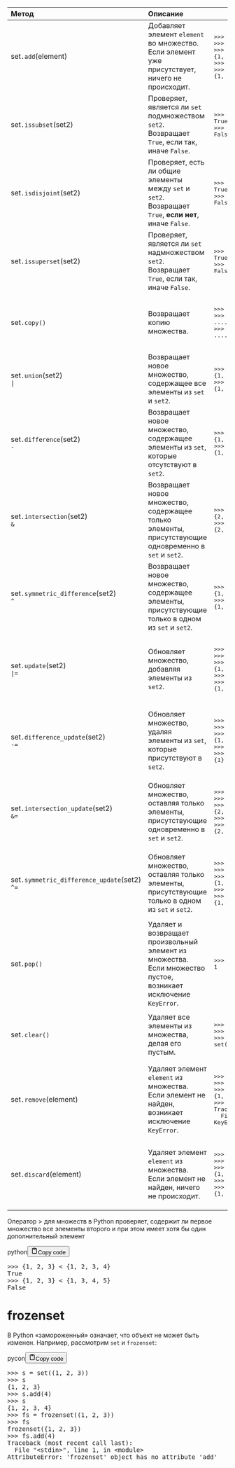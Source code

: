 <table>
<thead>
<tr>
<th style="text-align: left;">Метод</th>
<th style="text-align: left;">Описание</th>
<th></th>
</tr>
</thead>
<tbody>
<tr>
<td style="text-align: left;">set<code>.add</code>(element)</td>
<td style="text-align: left;">Добавляет элемент <code>element</code> во множество.<br>Если элемент уже присутствует, ничего не происходит.</td>
<td><div class="code" style="border-radius:.375rem .375rem;"><div class="highlight"><pre><div class="highlight"><pre><span></span><span class="unselectable"><span class="o">&gt;&gt;&gt;</span> </span><span class="n">s</span> <span class="o">=</span> <span class="p">{</span><span class="mi">1</span><span class="p">,</span> <span class="mi">2</span><span class="p">,</span> <span class="mi">3</span><span class="p">}</span><br><span class="unselectable"><span class="o">&gt;&gt;&gt;</span> </span><span class="n">s</span><span class="o">.</span><span class="n">add</span><span class="p">(</span><span class="mi">4</span><span class="p">)</span><br><span class="unselectable"><span class="o">&gt;&gt;&gt;</span> </span><span class="n">s</span><br><span class="unselectable"><span class="p">{</span><span class="mi">1</span><span class="p">,</span> <span class="mi">2</span><span class="p">,</span> <span class="mi">3</span><span class="p">,</span> <span class="mi">4</span><span class="p">}</span></span><br><span class="unselectable"><span class="o">&gt;&gt;&gt;</span> </span><span class="n">s</span><span class="o">.</span><span class="n">add</span><span class="p">(</span><span class="mi">3</span><span class="p">)</span><br><span class="unselectable"><span class="o">&gt;&gt;&gt;</span> </span><span class="n">s</span><br><span class="unselectable"><span class="p">{</span><span class="mi">1</span><span class="p">,</span> <span class="mi">2</span><span class="p">,</span> <span class="mi">3</span><span class="p">,</span> <span class="mi">4</span><span class="p">}</span></span><br></pre></div></pre></div></div></td>
</tr>
<tr>
<td style="text-align: left;">set<code>.issubset</code>(set2)</td>
<td style="text-align: left;">Проверяет, является ли <code>set</code> подмножеством <code>set2</code>.<br>Возвращает <code>True</code>, если так, иначе <code>False</code>.</td>
<td><div class="code" style="border-radius:.375rem .375rem;"><div class="highlight"><pre><div class="highlight"><pre><span></span><span class="unselectable"><span class="o">&gt;&gt;&gt;</span> </span><span class="p">{</span><span class="mi">1</span><span class="p">,</span> <span class="mi">2</span><span class="p">,</span> <span class="mi">3</span><span class="p">}</span><span class="o">.</span><span class="n">issubset</span><span class="p">({</span><span class="mi">0</span><span class="p">,</span> <span class="mi">1</span><span class="p">,</span> <span class="mi">2</span><span class="p">,</span> <span class="mi">3</span><span class="p">,</span> <span class="mi">4</span><span class="p">})</span><br><span class="unselectable"><span class="kc">True</span></span><br><span class="unselectable"><span class="o">&gt;&gt;&gt;</span> </span><span class="p">{</span><span class="mi">1</span><span class="p">,</span> <span class="mi">2</span><span class="p">,</span> <span class="mi">3</span><span class="p">}</span><span class="o">.</span><span class="n">issubset</span><span class="p">({</span><span class="mi">0</span><span class="p">,</span> <span class="mi">1</span><span class="p">,</span> <span class="mi">3</span><span class="p">,</span> <span class="mi">4</span><span class="p">})</span><br><span class="unselectable"><span class="kc">False</span></span><br></pre></div></pre></div></div></td>
</tr>
<tr>
<td style="text-align: left;">set<code>.isdisjoint</code>(set2)</td>
<td style="text-align: left;">Проверяет, есть ли общие элементы между <code>set</code> и <code>set2</code>.<br>Возвращает <code>True</code>, <strong>если нет</strong>, иначе <code>False</code>.</td>
<td><div class="code" style="border-radius:.375rem .375rem;"><div class="highlight"><pre><div class="highlight"><pre><span></span><span class="unselectable"><span class="o">&gt;&gt;&gt;</span> </span><span class="p">{</span><span class="mi">1</span><span class="p">,</span> <span class="mi">2</span><span class="p">,</span> <span class="mi">3</span><span class="p">}</span><span class="o">.</span><span class="n">isdisjoint</span><span class="p">({</span><span class="mi">4</span><span class="p">,</span> <span class="mi">5</span><span class="p">,</span> <span class="mi">6</span><span class="p">})</span><br><span class="unselectable"><span class="kc">True</span></span><br><span class="unselectable"><span class="o">&gt;&gt;&gt;</span> </span><span class="p">{</span><span class="mi">1</span><span class="p">,</span> <span class="mi">2</span><span class="p">,</span> <span class="mi">3</span><span class="p">}</span><span class="o">.</span><span class="n">isdisjoint</span><span class="p">({</span><span class="mi">3</span><span class="p">,</span> <span class="mi">4</span><span class="p">,</span> <span class="mi">5</span><span class="p">})</span><br><span class="unselectable"><span class="kc">False</span></span><br></pre></div></pre></div></div></td>
</tr>
<tr>
<td style="text-align: left;">set<code>.issuperset</code>(set2)</td>
<td style="text-align: left;">Проверяет, является ли <code>set</code> надмножеством <code>set2</code>.<br>Возвращает <code>True</code>, если так, иначе <code>False</code>.</td>
<td><div class="code" style="border-radius:.375rem .375rem;"><div class="highlight"><pre><div class="highlight"><pre><span></span><span class="unselectable"><span class="o">&gt;&gt;&gt;</span> </span><span class="p">{</span><span class="mi">0</span><span class="p">,</span> <span class="mi">1</span><span class="p">,</span> <span class="mi">2</span><span class="p">,</span> <span class="mi">3</span><span class="p">,</span> <span class="mi">4</span><span class="p">}</span><span class="o">.</span><span class="n">issuperset</span><span class="p">({</span><span class="mi">1</span><span class="p">,</span> <span class="mi">2</span><span class="p">,</span> <span class="mi">3</span><span class="p">})</span><br><span class="unselectable"><span class="kc">True</span></span><br><span class="unselectable"><span class="o">&gt;&gt;&gt;</span> </span><span class="p">{</span><span class="mi">0</span><span class="p">,</span> <span class="mi">1</span><span class="p">,</span> <span class="mi">3</span><span class="p">,</span> <span class="mi">4</span><span class="p">}</span><span class="o">.</span><span class="n">issuperset</span><span class="p">({</span><span class="mi">1</span><span class="p">,</span> <span class="mi">2</span><span class="p">,</span> <span class="mi">3</span><span class="p">})</span><br><span class="unselectable"><span class="kc">False</span></span><br></pre></div></pre></div></div></td>
</tr>
<tr>
<td style="text-align: left;">set<code>.copy()</code></td>
<td style="text-align: left;">Возвращает копию множества.</td>
<td><div class="code" style="border-radius:.375rem .375rem;"><div class="highlight"><pre><div class="highlight"><pre><span></span><span class="unselectable"><span class="o">&gt;&gt;&gt;</span> </span><span class="n">first_set</span> <span class="o">=</span> <span class="p">{</span><span class="mi">1</span><span class="p">,</span> <span class="mi">2</span><span class="p">,</span> <span class="mi">3</span><span class="p">}</span><br><span class="unselectable"><span class="o">&gt;&gt;&gt;</span> </span><span class="nb">id</span><span class="p">(</span><span class="n">first_set</span><span class="p">)</span><br><span class="unselectable"><span class="o">..........</span><span class="mf">.64</span></span><br><span class="unselectable"><span class="o">&gt;&gt;&gt;</span> </span><span class="nb">id</span><span class="p">(</span><span class="n">first_set</span><span class="o">.</span><span class="n">copy</span><span class="p">())</span><br><span class="unselectable"><span class="o">..........</span><span class="mf">.88</span></span><br></pre></div></pre></div></div></td>
</tr>
<tr>
<td style="text-align: left;">set<code>.union</code>(set2)<br><code>|</code></td>
<td style="text-align: left;">Возвращает новое множество,<br>содержащее все элементы из <code>set</code> и <code>set2</code>.</td>
<td><div class="code" style="border-radius:.375rem .375rem;"><div class="highlight"><pre><div class="highlight"><pre><span></span><span class="unselectable"><span class="o">&gt;&gt;&gt;</span> </span><span class="p">{</span><span class="mi">1</span><span class="p">,</span> <span class="mi">2</span><span class="p">}</span> <span class="o">&#x7c;</span> <span class="p">{</span><span class="mi">1</span><span class="p">,</span> <span class="mi">2</span><span class="p">,</span> <span class="mi">3</span><span class="p">,</span> <span class="mi">4</span><span class="p">}</span><br><span class="unselectable"><span class="p">{</span><span class="mi">1</span><span class="p">,</span> <span class="mi">2</span><span class="p">,</span> <span class="mi">3</span><span class="p">,</span> <span class="mi">4</span><span class="p">}</span></span><br><span class="unselectable"><span class="o">&gt;&gt;&gt;</span> </span><span class="p">{</span><span class="mi">1</span><span class="p">,</span> <span class="mi">2</span><span class="p">}</span><span class="o">.</span><span class="n">union</span><span class="p">({</span><span class="mi">1</span><span class="p">,</span> <span class="mi">2</span><span class="p">,</span> <span class="mi">3</span><span class="p">,</span> <span class="mi">4</span><span class="p">})</span><br><span class="unselectable"><span class="p">{</span><span class="mi">1</span><span class="p">,</span> <span class="mi">2</span><span class="p">,</span> <span class="mi">3</span><span class="p">,</span> <span class="mi">4</span><span class="p">}</span></span><br></pre></div></pre></div></div></td>
</tr>
<tr>
<td style="text-align: left;">set<code>.difference</code>(set2)<br><code>-</code></td>
<td style="text-align: left;">Возвращает новое множество,<br>содержащее элементы из <code>set</code>, которые отсутствуют в <code>set2</code>.</td>
<td><div class="code" style="border-radius:.375rem .375rem;"><div class="highlight"><pre><div class="highlight"><pre><span></span><span class="unselectable"><span class="o">&gt;&gt;&gt;</span> </span><span class="p">{</span><span class="mi">1</span><span class="p">,</span> <span class="mi">2</span><span class="p">,</span> <span class="mi">3</span><span class="p">,</span> <span class="mi">4</span><span class="p">}</span> <span class="o">-</span> <span class="p">{</span><span class="mi">2</span><span class="p">,</span> <span class="mi">3</span><span class="p">}</span><br><span class="unselectable"><span class="p">{</span><span class="mi">1</span><span class="p">,</span> <span class="mi">4</span><span class="p">}</span></span><br><span class="unselectable"><span class="o">&gt;&gt;&gt;</span> </span><span class="p">{</span><span class="mi">1</span><span class="p">,</span> <span class="mi">2</span><span class="p">,</span> <span class="mi">3</span><span class="p">,</span> <span class="mi">4</span><span class="p">}</span><span class="o">.</span><span class="n">difference</span><span class="p">({</span><span class="mi">2</span><span class="p">,</span> <span class="mi">3</span><span class="p">})</span><br><span class="unselectable"><span class="p">{</span><span class="mi">1</span><span class="p">,</span> <span class="mi">4</span><span class="p">}</span></span><br></pre></div></pre></div></div></td>
</tr>
<tr>
<td style="text-align: left;">set<code>.intersection</code>(set2)<br><code>&amp;</code></td>
<td style="text-align: left;">Возвращает новое множество, содержащее только элементы,<br>присутствующие одновременно в <code>set</code> и <code>set2</code>.</td>
<td><div class="code" style="border-radius:.375rem .375rem;"><div class="highlight"><pre><div class="highlight"><pre><span></span><span class="unselectable"><span class="o">&gt;&gt;&gt;</span> </span><span class="p">{</span><span class="mi">1</span><span class="p">,</span> <span class="mi">2</span><span class="p">,</span> <span class="mi">3</span><span class="p">}</span> <span class="o">&amp;</span> <span class="p">{</span><span class="mi">2</span><span class="p">,</span> <span class="mi">3</span><span class="p">,</span> <span class="mi">4</span><span class="p">}</span><br><span class="unselectable"><span class="p">{</span><span class="mi">2</span><span class="p">,</span> <span class="mi">3</span><span class="p">}</span></span><br><span class="unselectable"><span class="o">&gt;&gt;&gt;</span> </span><span class="p">{</span><span class="mi">1</span><span class="p">,</span> <span class="mi">2</span><span class="p">,</span> <span class="mi">3</span><span class="p">}</span><span class="o">.</span><span class="n">intersection</span><span class="p">({</span><span class="mi">2</span><span class="p">,</span> <span class="mi">3</span><span class="p">,</span> <span class="mi">4</span><span class="p">})</span><br><span class="unselectable"><span class="p">{</span><span class="mi">2</span><span class="p">,</span> <span class="mi">3</span><span class="p">}</span></span><br></pre></div></pre></div></div></td>
</tr>
<tr>
<td style="text-align: left;">set<code>.symmetric_difference</code>(set2)<br><code>^</code></td>
<td style="text-align: left;">Возвращает новое множество, содержащее элементы,<br>присутствующие только в одном из <code>set</code> и <code>set2</code>.</td>
<td><div class="code" style="border-radius:.375rem .375rem;"><div class="highlight"><pre><div class="highlight"><pre><span></span><span class="unselectable"><span class="o">&gt;&gt;&gt;</span> </span><span class="p">{</span><span class="mi">1</span><span class="p">,</span> <span class="mi">2</span><span class="p">,</span> <span class="mi">3</span><span class="p">}</span> <span class="o">^</span> <span class="p">{</span><span class="mi">3</span><span class="p">,</span> <span class="mi">4</span><span class="p">,</span> <span class="mi">5</span><span class="p">}</span><br><span class="unselectable"><span class="p">{</span><span class="mi">1</span><span class="p">,</span> <span class="mi">2</span><span class="p">,</span> <span class="mi">4</span><span class="p">,</span> <span class="mi">5</span><span class="p">}</span></span><br><span class="unselectable"><span class="o">&gt;&gt;&gt;</span> </span><span class="p">{</span><span class="mi">1</span><span class="p">,</span> <span class="mi">2</span><span class="p">,</span> <span class="mi">3</span><span class="p">}</span><span class="o">.</span><span class="n">symmetric_difference</span><span class="p">({</span><span class="mi">3</span><span class="p">,</span> <span class="mi">4</span><span class="p">,</span> <span class="mi">5</span><span class="p">})</span><br><span class="unselectable"><span class="p">{</span><span class="mi">1</span><span class="p">,</span> <span class="mi">2</span><span class="p">,</span> <span class="mi">4</span><span class="p">,</span> <span class="mi">5</span><span class="p">}</span></span><br></pre></div></pre></div></div></td>
</tr>
<tr>
<td style="text-align: left;">set<code>.update</code>(set2)<br><code>|=</code></td>
<td style="text-align: left;">Обновляет множество, добавляя элементы из <code>set2</code>.</td>
<td><div class="code" style="border-radius:.375rem .375rem;"><div class="highlight"><pre><div class="highlight"><pre><span></span><span class="unselectable"><span class="o">&gt;&gt;&gt;</span> </span><span class="n">s1</span> <span class="o">=</span> <span class="p">{</span><span class="mi">1</span><span class="p">,</span> <span class="mi">2</span><span class="p">,</span> <span class="mi">3</span><span class="p">}</span><br><span class="unselectable"><span class="o">&gt;&gt;&gt;</span> </span><span class="n">s1</span> <span class="o">&#x7c;=</span> <span class="p">{</span><span class="mi">2</span><span class="p">,</span> <span class="mi">3</span><span class="p">,</span> <span class="mi">4</span><span class="p">,</span> <span class="mi">5</span><span class="p">}</span><br><span class="unselectable"><span class="o">&gt;&gt;&gt;</span> </span><span class="n">s1</span><br><span class="unselectable"><span class="p">{</span><span class="mi">1</span><span class="p">,</span> <span class="mi">2</span><span class="p">,</span> <span class="mi">3</span><span class="p">,</span> <span class="mi">4</span><span class="p">,</span> <span class="mi">5</span><span class="p">}</span></span><br><span class="unselectable"><span class="o">&gt;&gt;&gt;</span> </span><span class="n">s1</span><span class="o">.</span><span class="n">update</span><span class="p">({</span><span class="mi">4</span><span class="p">,</span> <span class="mi">5</span><span class="p">,</span> <span class="mi">6</span><span class="p">,</span> <span class="mi">7</span><span class="p">})</span><br><span class="unselectable"><span class="o">&gt;&gt;&gt;</span> </span><span class="n">s1</span><br><span class="unselectable"><span class="p">{</span><span class="mi">1</span><span class="p">,</span> <span class="mi">2</span><span class="p">,</span> <span class="mi">3</span><span class="p">,</span> <span class="mi">4</span><span class="p">,</span> <span class="mi">5</span><span class="p">,</span> <span class="mi">6</span><span class="p">,</span> <span class="mi">7</span><span class="p">}</span></span><br></pre></div></pre></div></div></td>
</tr>
<tr>
<td style="text-align: left;">set<code>.difference_update</code>(set2)<br><code>-=</code></td>
<td style="text-align: left;">Обновляет множество, удаляя элементы из <code>set</code>,<br>которые присутствуют в <code>set2</code>.</td>
<td><div class="code" style="border-radius:.375rem .375rem;"><div class="highlight"><pre><div class="highlight"><pre><span></span><span class="unselectable"><span class="o">&gt;&gt;&gt;</span> </span><span class="n">s1</span> <span class="o">=</span> <span class="p">{</span><span class="mi">1</span><span class="p">,</span> <span class="mi">2</span><span class="p">,</span> <span class="mi">3</span><span class="p">}</span><br><span class="unselectable"><span class="o">&gt;&gt;&gt;</span> </span><span class="n">s1</span> <span class="o">-=</span> <span class="p">{</span><span class="mi">3</span><span class="p">,</span> <span class="mi">4</span><span class="p">,</span> <span class="mi">5</span><span class="p">}</span><br><span class="unselectable"><span class="o">&gt;&gt;&gt;</span> </span><span class="n">s1</span><br><span class="unselectable"><span class="p">{</span><span class="mi">1</span><span class="p">,</span> <span class="mi">2</span><span class="p">}</span></span><br><span class="unselectable"><span class="o">&gt;&gt;&gt;</span> </span><span class="n">s1</span><span class="o">.</span><span class="n">difference_update</span><span class="p">({</span><span class="mi">2</span><span class="p">})</span><br><span class="unselectable"><span class="o">&gt;&gt;&gt;</span> </span><span class="n">s1</span><br><span class="unselectable"><span class="p">{</span><span class="mi">1</span><span class="p">}</span></span><br></pre></div></pre></div></div></td>
</tr>
<tr>
<td style="text-align: left;">set<code>.intersection_update</code>(set2)<br><code>&amp;=</code></td>
<td style="text-align: left;">Обновляет множество, оставляя только элементы,<br>присутствующие одновременно в <code>set</code> и <code>set2</code>.</td>
<td><div class="code" style="border-radius:.375rem .375rem;"><div class="highlight"><pre><div class="highlight"><pre><span></span><span class="unselectable"><span class="o">&gt;&gt;&gt;</span> </span><span class="n">s1</span> <span class="o">=</span> <span class="p">{</span><span class="mi">1</span><span class="p">,</span> <span class="mi">2</span><span class="p">,</span> <span class="mi">3</span><span class="p">}</span><br><span class="unselectable"><span class="o">&gt;&gt;&gt;</span> </span><span class="n">s1</span> <span class="o">&amp;=</span> <span class="p">{</span><span class="mi">2</span><span class="p">,</span> <span class="mi">3</span><span class="p">,</span> <span class="mi">4</span><span class="p">}</span><br><span class="unselectable"><span class="o">&gt;&gt;&gt;</span> </span><span class="n">s1</span><br><span class="unselectable"><span class="p">{</span><span class="mi">2</span><span class="p">,</span> <span class="mi">3</span><span class="p">}</span></span><br><span class="unselectable"><span class="o">&gt;&gt;&gt;</span> </span><span class="n">s1</span><span class="o">.</span><span class="n">intersection_update</span><span class="p">({</span><span class="mi">1</span><span class="p">,</span> <span class="mi">2</span><span class="p">,</span> <span class="mi">3</span><span class="p">,</span> <span class="mi">4</span><span class="p">})</span><br><span class="unselectable"><span class="o">&gt;&gt;&gt;</span> </span><span class="n">s1</span><br><span class="unselectable"><span class="p">{</span><span class="mi">2</span><span class="p">,</span> <span class="mi">3</span><span class="p">}</span></span><br></pre></div></pre></div></div></td>
</tr>
<tr>
<td style="text-align: left;">set<code>.symmetric_difference_update</code>(set2)<br><code>^=</code></td>
<td style="text-align: left;">Обновляет множество, оставляя только элементы,<br>присутствующие только в одном из <code>set</code> и <code>set2</code>.</td>
<td><div class="code" style="border-radius:.375rem .375rem;"><div class="highlight"><pre><div class="highlight"><pre><span></span><span class="unselectable"><span class="o">&gt;&gt;&gt;</span> </span><span class="n">s1</span> <span class="o">=</span> <span class="p">{</span><span class="mi">1</span><span class="p">,</span> <span class="mi">2</span><span class="p">,</span> <span class="mi">3</span><span class="p">}</span><br><span class="unselectable"><span class="o">&gt;&gt;&gt;</span> </span><span class="n">s1</span> <span class="o">^=</span> <span class="p">{</span><span class="mi">3</span><span class="p">,</span> <span class="mi">4</span><span class="p">,</span> <span class="mi">5</span><span class="p">}</span><br><span class="unselectable"><span class="o">&gt;&gt;&gt;</span> </span><span class="n">s1</span><br><span class="unselectable"><span class="p">{</span><span class="mi">1</span><span class="p">,</span> <span class="mi">2</span><span class="p">,</span> <span class="mi">4</span><span class="p">,</span> <span class="mi">5</span><span class="p">}</span></span><br><span class="unselectable"><span class="o">&gt;&gt;&gt;</span> </span><span class="n">s1</span><span class="o">.</span><span class="n">symmetric_difference_update</span><span class="p">({</span><span class="mi">4</span><span class="p">,</span> <span class="mi">5</span><span class="p">,</span> <span class="mi">6</span><span class="p">})</span><br><span class="unselectable"><span class="o">&gt;&gt;&gt;</span> </span><span class="n">s1</span><br><span class="unselectable"><span class="p">{</span><span class="mi">1</span><span class="p">,</span> <span class="mi">2</span><span class="p">,</span> <span class="mi">6</span><span class="p">}</span></span><br></pre></div></pre></div></div></td>
</tr>
<tr>
<td style="text-align: left;">set<code>.pop()</code></td>
<td style="text-align: left;">Удаляет и возвращает произвольный элемент из множества.<br>Если множество пустое, возникает исключение <code>KeyError</code>.</td>
<td><div class="code" style="border-radius:.375rem .375rem;"><div class="highlight"><pre><div class="highlight"><pre><span></span><span class="unselectable"><span class="o">&gt;&gt;&gt;</span> </span><span class="p">{</span><span class="mi">1</span><span class="p">,</span> <span class="mi">2</span><span class="p">,</span> <span class="mi">3</span><span class="p">}</span><span class="o">.</span><span class="n">pop</span><span class="p">()</span><br><span class="unselectable"><span class="mi">1</span></span><br></pre></div></pre></div></div></td>
</tr>
<tr>
<td style="text-align: left;">set<code>.clear()</code></td>
<td style="text-align: left;">Удаляет все элементы из множества, делая его пустым.</td>
<td><div class="code" style="border-radius:.375rem .375rem;"><div class="highlight"><pre><div class="highlight"><pre><span></span><span class="unselectable"><span class="o">&gt;&gt;&gt;</span> </span><span class="n">s</span> <span class="o">=</span> <span class="p">{</span><span class="mi">1</span><span class="p">,</span> <span class="mi">2</span><span class="p">,</span> <span class="mi">3</span><span class="p">}</span><br><span class="unselectable"><span class="o">&gt;&gt;&gt;</span> </span><span class="n">s</span><span class="o">.</span><span class="n">clear</span><span class="p">()</span><br><span class="unselectable"><span class="o">&gt;&gt;&gt;</span> </span><span class="n">s</span><br><span class="unselectable"><span class="nb">set</span><span class="p">()</span></span><br></pre></div></pre></div></div></td>
</tr>
<tr>
<td style="text-align: left;">set<code>.remove</code>(element)</td>
<td style="text-align: left;">Удаляет элемент <code>element</code> из множества.<br>Если элемент не найден, возникает исключение <code>KeyError</code>.</td>
<td><div class="code" style="border-radius:.375rem .375rem;"><div class="highlight"><pre><div class="highlight"><pre><span></span><span class="unselectable"><span class="o">&gt;&gt;&gt;</span> </span><span class="n">s</span> <span class="o">=</span> <span class="p">{</span><span class="mi">1</span><span class="p">,</span> <span class="mi">2</span><span class="p">,</span> <span class="mi">3</span><span class="p">}</span><br><span class="unselectable"><span class="o">&gt;&gt;&gt;</span> </span><span class="n">s</span><span class="o">.</span><span class="n">remove</span><span class="p">(</span><span class="mi">2</span><span class="p">)</span><br><span class="unselectable"><span class="o">&gt;&gt;&gt;</span> </span><span class="n">s</span><br><span class="unselectable"><span class="p">{</span><span class="mi">1</span><span class="p">,</span> <span class="mi">3</span><span class="p">}</span></span><br><span class="unselectable"><span class="o">&gt;&gt;&gt;</span> </span><span class="n">s</span><span class="o">.</span><span class="n">remove</span><span class="p">(</span><span class="mi">145</span><span class="p">)</span><br><span class="unselectable"><span class="n">Traceback</span> <span class="p">(</span><span class="n">most</span> <span class="n">recent</span> <span class="n">call</span> <span class="n">last</span><span class="p">):</span></span><br><span class="unselectable">  <span class="n">File</span> <span class="s2">&quot;&lt;stdin&gt;&quot;</span><span class="p">,</span> <span class="n">line</span> <span class="mi">1</span><span class="p">,</span> <span class="ow">in</span> <span class="o">&lt;</span><span class="n">module</span><span class="o">&gt;</span></span><br><span class="unselectable"><span class="ne">KeyError</span><span class="p">:</span> <span class="mi">145</span></span><br></pre></div></pre></div></div></td>
</tr>
<tr>
<td style="text-align: left;">set<code>.discard</code>(element)</td>
<td style="text-align: left;">Удаляет элемент <code>element</code> из множества.<br>Если элемент не найден, ничего не происходит.</td>
<td><div class="code" style="border-radius:.375rem .375rem;"><div class="highlight"><pre><div class="highlight"><pre><span></span><span class="unselectable"><span class="o">&gt;&gt;&gt;</span> </span><span class="n">s</span> <span class="o">=</span> <span class="p">{</span><span class="mi">1</span><span class="p">,</span> <span class="mi">2</span><span class="p">,</span> <span class="mi">3</span><span class="p">}</span><br><span class="unselectable"><span class="o">&gt;&gt;&gt;</span> </span><span class="n">s</span><span class="o">.</span><span class="n">discard</span><span class="p">(</span><span class="mi">2</span><span class="p">)</span><br><span class="unselectable"><span class="o">&gt;&gt;&gt;</span> </span><span class="n">s</span><br><span class="unselectable"><span class="p">{</span><span class="mi">1</span><span class="p">,</span> <span class="mi">3</span><span class="p">}</span></span><br><span class="unselectable"><span class="o">&gt;&gt;&gt;</span> </span><span class="n">s</span><span class="o">.</span><span class="n">discard</span><span class="p">(</span><span class="mi">145</span><span class="p">)</span><br><span class="unselectable"><span class="o">&gt;&gt;&gt;</span> </span><span class="n">s</span><br><span class="unselectable"><span class="p">{</span><span class="mi">1</span><span class="p">,</span> <span class="mi">3</span><span class="p">}</span></span><br></pre></div></pre></div></div></td>
</tr>
</tbody>
</table>
<p>Оператор &gt; для множеств в Python проверяет, содержит ли первое множество
все элементы второго и при этом имеет хотя бы один дополнительный элемент</p>
<div class="code_element"><div class="lang_line"><text>python</text><button class="copy_code_button" onclick="CopyCode(this)"><svg style="width: 1.2em;height: 1.2em;" aria-hidden="true" xmlns="http://www.w3.org/2000/svg" fill="none" viewBox="0 0 24 24"><path stroke="currentColor" stroke-linecap="round" stroke-linejoin="round" stroke-width="2" d="M15 4h3a1 1 0 0 1 1 1v15a1 1 0 0 1-1 1H6a1 1 0 0 1-1-1V5a1 1 0 0 1 1-1h3m0 3h6m-5-4v4h4V3h-4Z"/></svg><text>Copy code</text></button></div><div class="code language-python"><div class="highlight"><pre><span></span><span class="unselectable"><span class="o">&gt;&gt;&gt;</span> </span><span class="p">{</span><span class="mi">1</span><span class="p">,</span> <span class="mi">2</span><span class="p">,</span> <span class="mi">3</span><span class="p">}</span> <span class="o">&lt;</span> <span class="p">{</span><span class="mi">1</span><span class="p">,</span> <span class="mi">2</span><span class="p">,</span> <span class="mi">3</span><span class="p">,</span> <span class="mi">4</span><span class="p">}</span>
<span class="unselectable"><span class="kc">True</span></span>
<span class="unselectable"><span class="o">&gt;&gt;&gt;</span> </span><span class="p">{</span><span class="mi">1</span><span class="p">,</span> <span class="mi">2</span><span class="p">,</span> <span class="mi">3</span><span class="p">}</span> <span class="o">&lt;</span> <span class="p">{</span><span class="mi">1</span><span class="p">,</span> <span class="mi">3</span><span class="p">,</span> <span class="mi">4</span><span class="p">,</span> <span class="mi">5</span><span class="p">}</span>
<span class="unselectable"><span class="kc">False</span></span>
</pre></div></div></div>

<h1>frozenset</h1>
<p>В Python «замороженный» означает, что объект не может быть изменен. Например, рассмотрим <code>set</code> и <code>frozenset</code>:</p>
<div class="code_element"><div class="lang_line"><text>pycon</text><button class="copy_code_button" onclick="CopyCode(this)"><svg style="width: 1.2em;height: 1.2em;" aria-hidden="true" xmlns="http://www.w3.org/2000/svg" fill="none" viewBox="0 0 24 24"><path stroke="currentColor" stroke-linecap="round" stroke-linejoin="round" stroke-width="2" d="M15 4h3a1 1 0 0 1 1 1v15a1 1 0 0 1-1 1H6a1 1 0 0 1-1-1V5a1 1 0 0 1 1-1h3m0 3h6m-5-4v4h4V3h-4Z"/></svg><text>Copy code</text></button></div><div class="code language-pycon"><div class="highlight"><pre><span></span><span class="unselectable"><span class="o">&gt;&gt;&gt;</span> </span><span class="n">s</span> <span class="o">=</span> <span class="nb">set</span><span class="p">((</span><span class="mi">1</span><span class="p">,</span> <span class="mi">2</span><span class="p">,</span> <span class="mi">3</span><span class="p">))</span>
<span class="unselectable"><span class="o">&gt;&gt;&gt;</span> </span><span class="n">s</span>
<span class="unselectable"><span class="go">{1, 2, 3}</span>
<span class="o">&gt;&gt;&gt; </span></span><span class="n">s</span><span class="o">.</span><span class="n">add</span><span class="p">(</span><span class="mi">4</span><span class="p">)</span>
<span class="unselectable"><span class="o">&gt;&gt;&gt;</span> </span><span class="n">s</span>
<span class="unselectable"><span class="go">{1, 2, 3, 4}</span>
<span class="o">&gt;&gt;&gt; </span></span><span class="n">fs</span> <span class="o">=</span> <span class="nb">frozenset</span><span class="p">((</span><span class="mi">1</span><span class="p">,</span> <span class="mi">2</span><span class="p">,</span> <span class="mi">3</span><span class="p">))</span>
<span class="unselectable"><span class="o">&gt;&gt;&gt;</span> </span><span class="n">fs</span>
<span class="unselectable"><span class="go">frozenset({1, 2, 3})</span>
<span class="o">&gt;&gt;&gt; </span></span><span class="n">fs</span><span class="o">.</span><span class="n">add</span><span class="p">(</span><span class="mi">4</span><span class="p">)</span>
<span class="unselectable"><span class="gt">Traceback (most recent call last):</span></span>
<span class="unselectable">  File <span class="nb">&quot;&lt;stdin&gt;&quot;</span>, line <span class="m">1</span>, in <span class="n">&lt;module&gt;</span></span>
<span class="unselectable"><span class="gr">AttributeError</span>: <span class="n">&#39;frozenset&#39; object has no attribute &#39;add&#39;</span></span>
</pre></div></div></div>